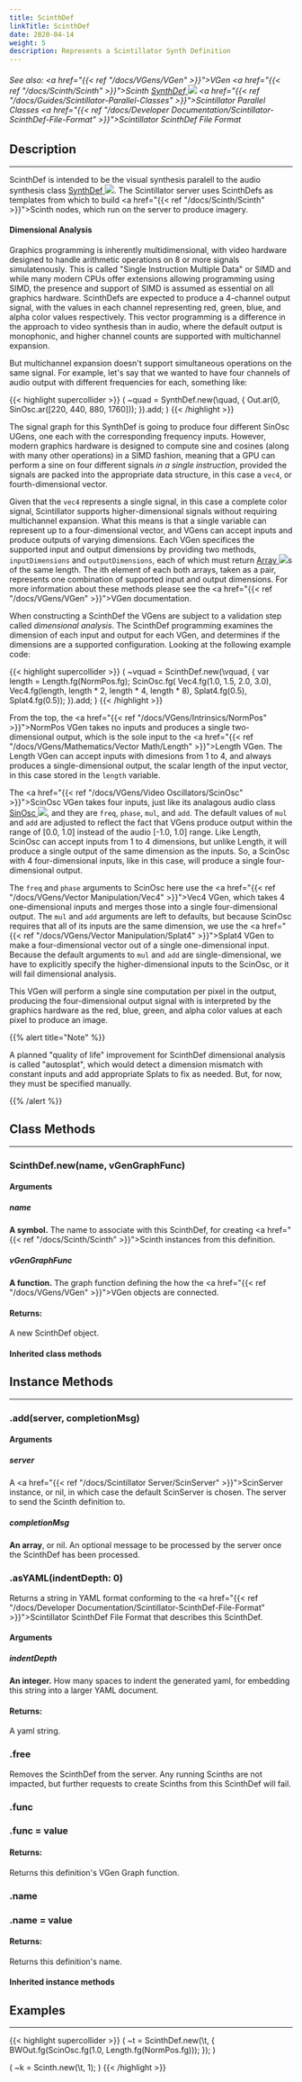 ```yaml
---
title: ScinthDef
linkTitle: ScinthDef
date: 2020-04-14
weight: 5
description: Represents a Scintillator Synth Definition
---
```

<!-- generated file, please edit the original .schelp file(in the Scintillator repository) and then run schelpToMarkDown.scdscript to regenerate. -->
###### See also: <a href="{{< ref "/docs/VGens/VGen" >}}">VGen</a> <a href="{{< ref "/docs/Scinth/Scinth" >}}">Scinth</a> <a href="https://doc.sccode.org/Classes/SynthDef.html">SynthDef <img src="/images/external-link.svg" class="one-liner"></a> <a href="{{< ref "/docs/Guides/Scintillator-Parallel-Classes" >}}">Scintillator Parallel Classes</a> <a href="{{< ref "/docs/Developer Documentation/Scintillator-ScinthDef-File-Format" >}}">Scintillator ScinthDef File Format</a> 



## Description
---



ScinthDef is intended to be the visual synthesis paralell to the audio synthesis class <a href="https://doc.sccode.org/Classes/SynthDef.html">SynthDef <img src="/images/external-link.svg" class="one-liner"></a>. The Scintillator server uses ScinthDefs as templates from which to build <a href="{{< ref "/docs/Scinth/Scinth" >}}">Scinth</a> nodes, which run on the server to produce imagery.



#### Dimensional Analysis



Graphics programming is inherently multidimensional, with video hardware designed to handle arithmetic operations on 8 or more signals simulatenously. This is called "Single Instruction Multiple Data" or SIMD and while many modern CPUs offer extensions allowing programming using SIMD, the presence and support of SIMD is assumed as essential on all graphics hardware. ScinthDefs are expected to produce a 4-channel output signal, with the values in each channel representing red, green, blue, and alpha color values respectively. This vector programming is a difference in the approach to video synthesis than in audio, where the default output is monophonic, and higher channel counts are supported with multichannel expansion.



But multichannel expansion doesn't support simultaneous operations on the same signal. For example, let's say that we wanted to have four channels of audio output with different frequencies for each, something like:



{{< highlight supercollider >}}
(
~quad = SynthDef.new(\quad, {
    Out.ar(0, SinOsc.ar([220, 440, 880, 1760]));
}).add;
)
{{< /highlight >}}



The signal graph for this SynthDef is going to produce four different SinOsc UGens, one each with the corresponding frequency inputs. However, modern graphics hardware is designed to compute sine and cosines (along with many other operations) in a SIMD fashion, meaning that a GPU can perform a sine on four different signals <em>in a single instruction</em>, provided the signals are packed into the appropriate data structure, in this case a <code>vec4</code>, or fourth-dimensional vector.



Given that the <code>vec4</code> represents a single signal, in this case a complete color signal, Scintillator supports higher-dimensional signals without requiring multichannel expansion. What this means is that a single variable can represent up to a four-dimensional vector, and VGens can accept inputs and produce outputs of varying dimensions. Each VGen specifices the supported input and output dimensions by providing two methods, <code>inputDimensions</code> and <code>outputDimensions</code>, each of which must return <a href="https://doc.sccode.org/Classes/Array.html">Array <img src="/images/external-link.svg" class="one-liner"></a>s of the same length. The ith element of each both arrays, taken as a pair, represents one combination of supported input and output dimensions. For more information about these methods please see the <a href="{{< ref "/docs/VGens/VGen" >}}">VGen</a> documentation.



When constructing a ScinthDef the VGens are subject to a validation step called <em>dimensional analysis</em>. The ScinthDef programming examines the dimension of each input and output for each VGen, and determines if the dimensions are a supported configuration. Looking at the following example code:



{{< highlight supercollider >}}
(
~vquad = ScinthDef.new(\vquad, {
    var length = Length.fg(NormPos.fg);
    ScinOsc.fg(
        Vec4.fg(1.0, 1.5, 2.0, 3.0),
        Vec4.fg(length, length * 2, length * 4, length * 8),
        Splat4.fg(0.5),
        Splat4.fg(0.5));
}).add;
)
{{< /highlight >}}



From the top, the <a href="{{< ref "/docs/VGens/Intrinsics/NormPos" >}}">NormPos</a> VGen takes no inputs and produces a single two-dimensional output, which is the sole input to the <a href="{{< ref "/docs/VGens/Mathematics/Vector Math/Length" >}}">Length</a> VGen. The Length VGen can accept inputs with dimesions from 1 to 4, and always produces a single-dimensional output, the scalar length of the input vector, in this case stored in the <code>length</code> variable.



The <a href="{{< ref "/docs/VGens/Video Oscillators/ScinOsc" >}}">ScinOsc</a> VGen takes four inputs, just like its analagous audio class <a href="https://doc.sccode.org/Classes/SinOsc.html">SinOsc <img src="/images/external-link.svg" class="one-liner"></a>, and they are <code>freq</code>, <code>phase</code>, <code>mul</code>, and <code>add</code>. The default values of <code>mul</code> and <code>add</code> are adjusted to reflect the fact that VGens produce output within the range of [0.0, 1.0] instead of the audio [-1.0, 1.0] range. Like Length, ScinOsc can accept inputs from 1 to 4 dimensions, but unlike Length, it will produce a single output of the same dimension as the inputs. So, a ScinOsc with 4 four-dimensional inputs, like in this case, will produce a single four-dimensional output.



The <code>freq</code> and <code>phase</code> arguments to ScinOsc here use the <a href="{{< ref "/docs/VGens/Vector Manipulation/Vec4" >}}">Vec4</a> VGen, which takes 4 one-dimensional inputs and merges those into a single four-dimensional output. The <code>mul</code> and <code>add</code> arguments are left to defaults, but because ScinOsc requires that all of its inputs are the same dimension, we use the <a href="{{< ref "/docs/VGens/Vector Manipulation/Splat4" >}}">Splat4</a> VGen to make a four-dimensional vector out of a single one-dimensional input. Because the default arguments to <code>mul</code> and <code>add</code> are single-dimensional, we have to explicitly specify the higher-dimensional inputs to the ScinOsc, or it will fail dimensional analysis.



This VGen will perform a single sine computation per pixel in the output, producing the four-dimensional output signal with is interpreted by the graphics hardware as the red, blue, green, and alpha color values at each pixel to produce an image.

{{% alert title="Note" %}}


A planned "quality of life" improvement for ScinthDef dimensional analysis is called "autosplat", which would detect a dimension mismatch with constant inputs and add appropriate Splats to fix as needed. But, for now, they must be specified manually.

{{% /alert %}}


## Class Methods
---



### ScinthDef.new(name, vGenGraphFunc)



#### Arguments

##### name



<strong>A symbol.</strong> The name to associate with this ScinthDef, for creating <a href="{{< ref "/docs/Scinth/Scinth" >}}">Scinth</a> instances from this definition.



##### vGenGraphFunc



<strong>A function.</strong> The graph function defining the how the <a href="{{< ref "/docs/VGens/VGen" >}}">VGen</a> objects are connected.





#### Returns:



A new ScinthDef object.



#### Inherited class methods



## Instance Methods
---



### .add(server, completionMsg)



#### Arguments

##### server



A <a href="{{< ref "/docs/Scintillator Server/ScinServer" >}}">ScinServer</a> instance, or nil, in which case the default ScinServer is chosen. The server to send the Scinth definition to.



##### completionMsg



<strong>An array</strong>, or nil. An optional message to be processed by the server once the ScinthDef has been processed.





### .asYAML(indentDepth: 0)



Returns a string in YAML format conforming to the <a href="{{< ref "/docs/Developer Documentation/Scintillator-ScinthDef-File-Format" >}}">Scintillator ScinthDef File Format</a> that describes this ScinthDef.



#### Arguments

##### indentDepth



<strong>An integer.</strong> How many spaces to indent the generated yaml, for embedding this string into a larger YAML document.





#### Returns:



A yaml string.



### .free



Removes the ScinthDef from the server. Any running Scinths are not impacted, but further requests to create Scinths from this ScinthDef will fail.



### .func



### .func = value


#### Returns:



Returns this definition's VGen Graph function.



### .name



### .name = value


#### Returns:



Returns this definition's name.



#### Inherited instance methods



## Examples
---



{{< highlight supercollider >}}
(
~t = ScinthDef.new(\t, {
    BWOut.fg(ScinOsc.fg(1.0, Length.fg(NormPos.fg)));
});
)

(
~k = Scinth.new(\t, 1);
)
{{< /highlight >}}






